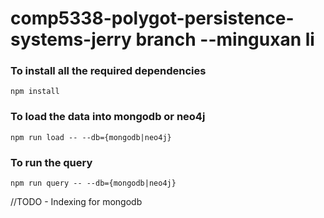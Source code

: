 # comp5338-polygot-persistence-systems-jerry branch --minguxan li
### To install all the required dependencies
```
npm install
```

### To load the data into mongodb or neo4j
```
npm run load -- --db={mongodb|neo4j}
```

### To run the query 
```
npm run query -- --db={mongodb|neo4j}
```

//TODO - Indexing for mongodb
